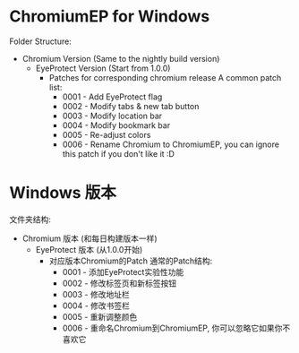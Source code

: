 # ChromiumEP for Windows
Folder Structure:
 - Chromium Version (Same to the nightly build version)
   - EyeProtect Version (Start from 1.0.0)
	  - Patches for corresponding chromium release
	    A common patch list:
		  - 0001 - Add EyeProtect flag
		  - 0002 - Modify tabs & new tab button
		  - 0003 - Modify location bar
		  - 0004 - Modify bookmark bar
		  - 0005 - Re-adjust colors
		  - 0006 - Rename Chromium to ChromiumEP, you can ignore this patch if you don't like it :D

# Windows 版本
文件夹结构:
 - Chromium 版本 (和每日构建版本一样)
   - EyeProtect 版本 (从1.0.0开始)
	  - 对应版本Chromium的Patch
	   通常的Patch结构:
		  - 0001 - 添加EyeProtect实验性功能
		  - 0002 - 修改标签页和新标签按钮
		  - 0003 - 修改地址栏
		  - 0004 - 修改书签栏
		  - 0005 - 重新调整颜色
		  - 0006 - 重命名Chromium到ChromiumEP, 你可以忽略它如果你不喜欢它
